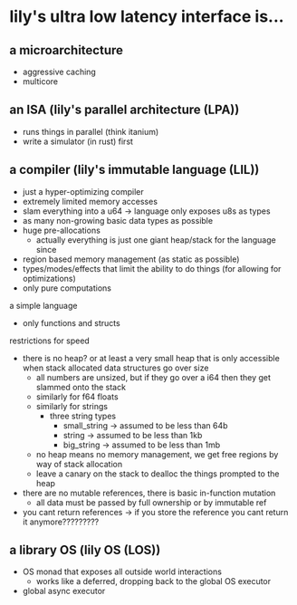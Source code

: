 # lily's ultra low latency interface is...
## a microarchitecture
- aggressive caching
- multicore

## an ISA (lily's parallel architecture (LPA))
- runs things in parallel (think itanium)
- write a simulator (in rust) first

## a compiler (lily's immutable language (LIL))
- just a hyper-optimizing compiler
- extremely limited memory accesses 
- slam everything into a u64 -> language only exposes u8s as types
- as many non-growing basic data types as possible
- huge pre-allocations 
	- actually everything is just one giant heap/stack for the language since
- region based memory management (as static as possible)
- types/modes/effects that limit the ability to do things (for allowing for optimizations)
- only pure computations

a simple language
- only functions and structs

restrictions for speed
- there is no heap? or at least a very small heap that is only accessible when stack allocated data structures go over size
	- all numbers are unsized, but if they go over a i64 then they get slammed onto the stack
	- similarly for f64 floats
	- similarly for strings
		- three string types
			- small_string -> assumed to be less than 64b
			- string -> assumed to be less than 1kb
			- big_string -> assumed to be less than 1mb
	- no heap means no memory management, we get free regions by way of stack allocation
	- leave a canary on the stack to dealloc the things prompted to the heap
- there are no mutable references, there is basic in-function mutation
	- all data must be passed by full ownership or by immutable ref
- you cant return references -> if you store the reference you cant return it anymore?????????

## a library OS (lily OS (LOS))
- OS monad that exposes all outside world interactions
	- works like a deferred, dropping back to the global OS executor
- global async executor 
